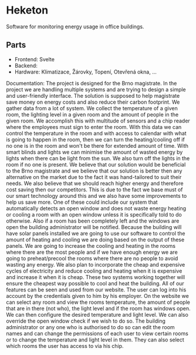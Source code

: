 # Heketon
Software for monitoring energy usage in office buildings. 

## Parts
- Frontend: Svelte
- Backend: 
- Hardware: Klimatizace, Žárovky, Topení, Otevřená okna, ...

Documentation:
The project is designed for the Brno magistrate. In the project we are handling multiple systems and are trying to design a simple and user-friendly interface. The solution is supposed to help magistrate save money on energy costs and also reduce their carbon footprint. 
We gather data from a lot of system. We collect the temperature of a given room, the lighting level in a given room and the amount of people in the given room. We accomplish this with multitude of sensors and a chip reader where the employees must sign to enter the room. With this data we can control the temperature in the room and with access to calendar with what is going to happen in the room, then we can turn the heating/cooling off if no one is in the room and won't be there for extended amount of time. With smart blinds and lights we can minimise the amount of wasted energy by lights when there can be light from the sun. We also turn off the lights in the room if no one is present.
We believe that our solution would be beneficial to the Brno magistrate and we believe that our solution is better then any alternative on the market due to the fact it was hand-tailored to suit their needs. We also believe that we should reach higher energy and therefore cost saving then our competitors. This is due to the fact we base must of our smart technology around this and we also have some improvements to help us save more. One of these could include our system that automatically detects an open window and does not waste energy heating or cooling a room with an open window unless it is specifically told to do otherwise. Also if a room has been completely left and the windows are open the building administrator will be notified. 
Because the building will have solar panels installed we are going to use our software to control the amount of heating and cooling we are doing based on the output of these panels. We are going to increase the cooling and heating in the rooms where there are the most people and if we have enough energy we are going to preheat/precool the rooms where there are no people to avoid wasting any energy. We also plan to incorporate the cheap and expensive cycles of electricity and reduce cooling and heating when it is expensive and increase it when it is cheap. These two systems working together will ensure the cheapest way possible to cool and heat the building.
All of our features can be seen and used from our website. The user can log into his account by the credentials given to him by his employer. On the website we can select any room and view the rooms temperature, the amount of people that are in there (not who), the light level and if the room has windows open. We can then configure the desired temperature and light level. We can also override the open window check if we wish to do so. 
The building administrator or any one who is authorised to do so can edit the room names and can change the permissions of each user to view certain rooms or to change the temperature and light level in them. They can also select which rooms the user has access to via his chip.
